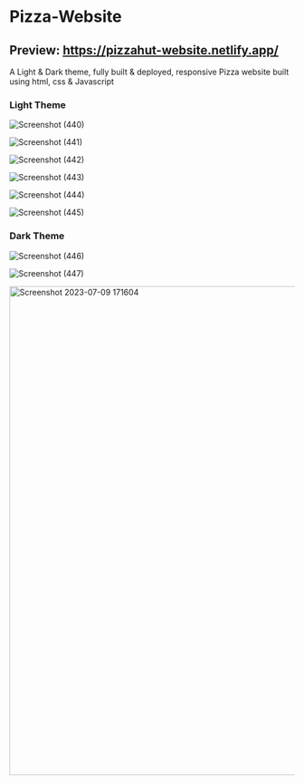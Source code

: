 # Pizza-Website    
## Preview: https://pizzahut-website.netlify.app/
A Light &amp; Dark theme, fully built & deployed, responsive Pizza website built using html, css &amp; Javascript 
### Light Theme
![Screenshot (440)](https://github.com/YannKamche/Pizza-Website/assets/122357201/9604c44f-5383-42a6-b7f3-b1f5571294ec)

![Screenshot (441)](https://github.com/YannKamche/Pizza-Website/assets/122357201/c0970fd1-074e-4d14-abd8-4eee460c667e)

![Screenshot (442)](https://github.com/YannKamche/Pizza-Website/assets/122357201/10c72079-85aa-47b2-bca6-703a14888216)

![Screenshot (443)](https://github.com/YannKamche/Pizza-Website/assets/122357201/f85ccf3a-5725-4ffb-93d2-219efea39c10)

![Screenshot (444)](https://github.com/YannKamche/Pizza-Website/assets/122357201/f403efce-95b6-4db2-830c-d6b4aa8f427f)

![Screenshot (445)](https://github.com/YannKamche/Pizza-Website/assets/122357201/6bee5bff-864d-42d3-937e-65de6c727c8f)
### Dark Theme
![Screenshot (446)](https://github.com/YannKamche/Pizza-Website/assets/122357201/0409fb45-1586-4ff5-82cf-39d232bd8195)

![Screenshot (447)](https://github.com/YannKamche/Pizza-Website/assets/122357201/64f0c4fe-e75d-4e34-bee1-c3d6b0bd6c25)

<img width="863" alt="Screenshot 2023-07-09 171604" src="https://github.com/YannKamche/Pizza-Website/assets/122357201/a71225bf-4cec-4e38-b38a-ebaaaf45fa96">
